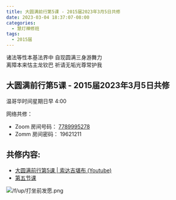 ```yaml
---
title: 大圆满前行第5课 - 2015届2023年3月5日共修
date: 2023-03-04 18:37:07-08:00
categories:
  - 慧灯禅修班
tags:
  - 2015届
---
```

诸法等性本基法界中 自现圆满三身游舞力  
离障本来怙主龙钦巴 祈请无垢光尊常护我

## 大圆满前行第5课 - 2015届2023年3月5日共修

温哥华时间星期日早 4:00 

网络共修：

- Zoom 房间号码： [7789995278](https://us02web.zoom.us/j/7789995278?pwd=VjZmbWJFY2k2K0E5RVB2cTNIQmhqUT09)
- Zomm 房间密码： 19621211

## 共修内容:

- [大圆满前行第5课 | 索达吉堪布 (Youtube)](https://www.youtube.com/watch?v=moeK1jRpD4k&list=PLAnEIprIVklfWTKX6X1gI9eR_phiB8B4b&index=7)
- [第五节课](http://huidengchanxiu.net/refs/qxgs/qxgs-02wffs#第五节课)

![/f/up/打坐前发愿.png](/f/up/打坐前发愿.png)

